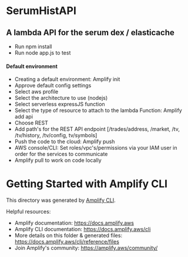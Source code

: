 # SerumHistAPI
## A lambda API for the serum dex / elasticache

- Run npm install
- Run node app.js to test

#### Default environment

- Creating a default environment: Amplify init
- Approve default config settings
- Select aws profile
- Select the architecture to use (nodejs)
- Select serverless expressJS function
- Select the type of resource to attach to the lambda Function: Amplify add api
- Choose REST
- Add path's for the REST API endpoint [/trades/address, /market, /tv, /tv/history, /tv/config, tv/symbols]
- Push the code to the cloud: Amplify push
- AWS console/CLI: Set roles/vpc's/permissions via your IAM user in order for the services to communicate
- Amplify pull to work on code locally



# Getting Started with Amplify CLI
This directory was generated by [Amplify CLI](https://docs.amplify.aws/cli).

Helpful resources:
- Amplify documentation: https://docs.amplify.aws
- Amplify CLI documentation: https://docs.amplify.aws/cli
- More details on this folder & generated files: https://docs.amplify.aws/cli/reference/files
- Join Amplify's community: https://amplify.aws/community/